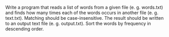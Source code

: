 Write a program that reads a list of words from a given file (e. g. words.txt) and finds how many times each of the words occurs in another file (e. g. text.txt). Matching should be case-insensitive. The result should be written to an output text file (e. g. output.txt). Sort the words by frequency in descending order.
